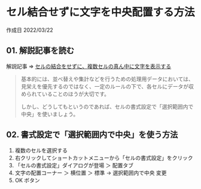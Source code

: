 # セル結合せずに文字を中央配置する方法

作成日 2022/03/22

## 01. 解説記事を読む

解説記事 => [セルの結合をせずに、複数セルの真ん中に文字を表示する](https://www.crie.co.jp/chokotech/detail/117/)

> 基本的には、並べ替えや集計などを行うための処理用データにおいては、見栄えを優先するのではなく、一定のルールの下で、各セルにデータが収められていることのほうが大切です。
>
> しかし、どうしてもというのであれば、セルの書式設定で「選択範囲内で中央」を使いましょう。

## 02. 書式設定で「選択範囲内で中央」を使う方法

1. 複数のセルを選択する
1. 右クリックしてショートカットメニューから「セルの書式設定」をクリック
1. 「セルの書式設定」ダイアログが登場 ＞ 配置タブ
1. 文字の配置コーナー ＞ 横位置 ＞ 標準 -> 選択範囲内で中央 変更
1. OK ボタン

